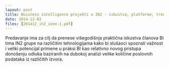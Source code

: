 ```yaml
---
layout: post
title: Business intelligence projekti u IN2 - iskustva, platforme, trendovi, demonstracija
date: 2014-12-03
files: [201412_in2_ieee-1.pdf]
---
```


Predavanje ima za cilj da prenese višegodišnja praktična iskustva članova BI tima IN2 grupe na različitim tehnologijama kako bi slušaoci spoznali važnost i veliki potencijal primene u praksi BI kao relativno novog pristupa donošenju odluka baziranih na dubokoj analizi velike količine poslovnih podataka iz različitih izvora.